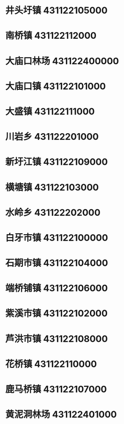 # 井头圩镇 431122105000
# 南桥镇 431122112000
# 大庙口林场 431122400000
# 大庙口镇 431122101000
# 大盛镇 431122111000
# 川岩乡 431122201000
# 新圩江镇 431122109000
# 横塘镇 431122103000
# 水岭乡 431122202000
# 白牙市镇 431122100000
# 石期市镇 431122104000
# 端桥铺镇 431122106000
# 紫溪市镇 431122102000
# 芦洪市镇 431122108000
# 花桥镇 431122110000
# 鹿马桥镇 431122107000
# 黄泥洞林场 431122401000
